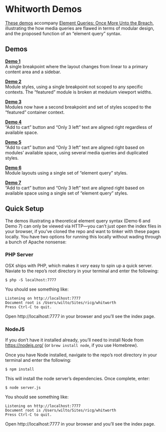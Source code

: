 # Whitworth Demos

[These demos](http://responsiveimagescg.github.io/ALA-Whitworth-Demo/) accompany [Element Queries: Once More Unto the Breach](http://alistapart.com/article/element-queries), illustrating the how media queries are flawed in terms of modular design, and the proposed function of an “element query” syntax.

## Demos

**[Demo 1](http://responsiveimagescg.github.io/ALA-Whitworth-Demo/demo1/index.html)**<br>
A single breakpoint where the layout changes from linear to a primary content area and a sidebar.

**[Demo 2](http://responsiveimagescg.github.io/ALA-Whitworth-Demo/demo2/index.html)**<br>
Module styles, using a single breakpoint not scoped to any specific contexts. The “featured” module is broken at meduium viewport widths.

**[Demo 3](http://responsiveimagescg.github.io/ALA-Whitworth-Demo/demo3/index.html)**<br>
Modules now have a second breakpoint and set of styles scoped to the “featured” container context.

**[Demo 4](http://responsiveimagescg.github.io/ALA-Whitworth-Demo/demo4/index.html)**<br>
“Add to cart” button and “Only 3 left” text are aligned right regardless of available space.

**[Demo 5](http://responsiveimagescg.github.io/ALA-Whitworth-Demo/demo5/index.html)**<br>
“Add to cart” button and “Only 3 left” text are aligned right based on modules’ available space, using several media queries and duplicated styles.

**[Demo 6](http://responsiveimagescg.github.io/ALA-Whitworth-Demo/demo6/index.html)**<br>
Module layouts using a single set of “element query” styles.

**[Demo 7](http://responsiveimagescg.github.io/ALA-Whitworth-Demo/demo7/index.html)**<br>
“Add to cart” button and “Only 3 left” text are aligned right based on available space using a single set of “element query” styles.

## Quick Setup

The demos illustrating a theoretical element query syntax (Demo 6 and Demo 7) can only be viewed via HTTP—you can’t just open the index files in your browser, if you’ve cloned the repo and want to tinker with these pages locally. You have two options for running this locally without wading through a bunch of Apache nonsense:

### PHP Server
OSX ships with PHP, which makes it _very_ easy to spin up a quick server. Naviate to the repo’s root directory in your terminal and enter the following:

```shell
$ php -S localhost:7777
```

You should see something like:

```shell
Listening on http://localhost:7777
Document root is /Users/wilto/Sites/ricg/whitworth
Press Ctrl-C to quit.
```

Open http://localhost:7777 in your browser and you’ll see the index page.

### NodeJS

If you don’t have it installed already, you’ll need to install Node from https://nodejs.org/ (or `brew install node`, if you use Homebrew).

Once you have Node installed, navigate to the repo’s root directory in your terminal and enter the following:

```shell
$ npm install
```

This will install the node server’s dependencies. Once complete, enter:

```shell
$ node server.js
```

You should see something like:

```shell
Listening on http://localhost:7777
Document root is /Users/wilto/Sites/ricg/whitworth
Press Ctrl-C to quit.
```

Open http://localhost:7777 in your browser and you’ll see the index page.

